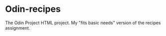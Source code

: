 # Odin-recipes
The Odin Project HTML project.
My "fits basic needs" version of the recipes assignment.
